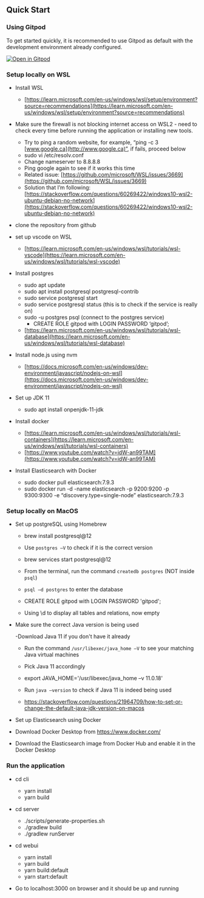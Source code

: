 ## Quick Start

### Using Gitpod

To get started quickly, it is recommended to use Gitpod as default with the development environment already configured.

[![Open in Gitpod](https://gitpod.io/button/open-in-gitpod.svg)](https://gitpod.io/#https://github.com/eclipse/openvsx)

### Setup locally on WSL

- Install WSL

  - [https://learn.microsoft.com/en-us/windows/wsl/setup/environment?source=recommendations](https://learn.microsoft.com/en-us/windows/wsl/setup/environment?source=recommendations)

- Make sure the firewall is not blocking internet access on WSL2 - need to check every time before running the application or installing new tools.

  - Try to ping a random website, for example, “ping -c 3 [www.google.ca](http://www.google.ca)”, if fails, proceed below
  - sudo vi /etc/resolv.conf
  - Change nameserver to 8.8.8.8
  - Ping google again to see if it works this time
  - Related issue: [https://github.com/microsoft/WSL/issues/3669](https://github.com/microsoft/WSL/issues/3669)
  - Solution that I’m following: [https://stackoverflow.com/questions/60269422/windows10-wsl2-ubuntu-debian-no-network](https://stackoverflow.com/questions/60269422/windows10-wsl2-ubuntu-debian-no-network)

- clone the repository from github
- set up vscode on WSL

  - [https://learn.microsoft.com/en-us/windows/wsl/tutorials/wsl-vscode](https://learn.microsoft.com/en-us/windows/wsl/tutorials/wsl-vscode)

- Install postgres

  - sudo apt update
  - sudo apt install postgresql postgresql-contrib
  - sudo service postgresql start
  - sudo service postgresql status (this is to check if the service is really on)
  - sudo -u postgres psql (connect to the postgres service)
    - CREATE ROLE gitpod with LOGIN PASSWORD ‘gitpod’;
  - [https://learn.microsoft.com/en-us/windows/wsl/tutorials/wsl-database](https://learn.microsoft.com/en-us/windows/wsl/tutorials/wsl-database)

- Install node.js using nvm

  - [https://docs.microsoft.com/en-us/windows/dev-environment/javascript/nodejs-on-wsl](https://docs.microsoft.com/en-us/windows/dev-environment/javascript/nodejs-on-wsl)

- Set up JDK 11

  - sudo apt install onpenjdk-11-jdk

- Install docker

  - [https://learn.microsoft.com/en-us/windows/wsl/tutorials/wsl-containers](https://learn.microsoft.com/en-us/windows/wsl/tutorials/wsl-containers)
  - [https://www.youtube.com/watch?v=idW-an99TAM](https://www.youtube.com/watch?v=idW-an99TAM)

- Install Elasticsearch with Docker

  - sudo docker pull elasticsearch:7.9.3
  - sudo docker run -d -name elasticsearch -p 9200:9200 -p 9300:9300 -e “discovery.type=single-node” elasticsearch:7.9.3

### Setup locally on MacOS

- Set up postgreSQL using Homebrew

  - brew install postgresql@12

  - Use `postgres –V` to check if it is the correct version

  - brew services start postgresql@12

  - From the terminal, run the command `createdb postgres` (NOT inside `psql`)

  - `psql –d postgres` to enter the database

  - CREATE ROLE gitpod with LOGIN PASSWORD 'gitpod';

  - Using \d to display all tables and relations, now empty

- Make sure the correct Java version is being used

  -Download Java 11 if you don't have it already

  - Run the command `/usr/libexec/java_home –V` to see your matching Java virtual machines

  - Pick Java 11 accordingly

  - export JAVA_HOME='/usr/libexec/java_home –v 11.0.18'

  - Run `java –version` to check if Java 11 is indeed being used

  - https://stackoverflow.com/questions/21964709/how-to-set-or-change-the-default-java-jdk-version-on-macos

- Set up Elasticsearch using Docker

- Download Docker Desktop from https://www.docker.com/

- Download the Elasticsearch image from Docker Hub and enable it in the Docker Desktop

### Run the application

- cd cli

  - yarn install
  - yarn build

- cd server

  - ./scripts/generate-properties.sh
  - ./gradlew build
  - ./gradlew runServer

- cd webui
  - yarn install
  - yarn build
  - yarn build:default
  - yarn start:default
- Go to localhost:3000 on browser and it should be up and running
